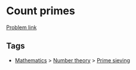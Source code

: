 # Count primes

[Problem link](https://leetcode.com/problems/count-primes)

## Tags

* [Mathematics](/README.md#Mathematics) > [Number theory](/README.md#Mathematics-Number_theory) > [Prime sieving](/README.md#Mathematics-Number_theory-Prime_sieving)
